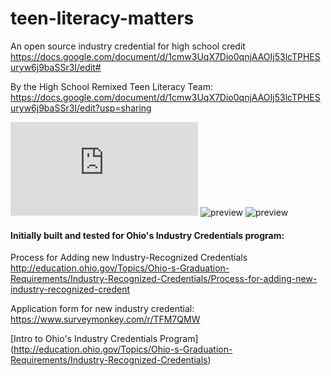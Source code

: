 # teen-literacy-matters

An open source industry credential for high school credit
https://docs.google.com/document/d/1cmw3UqX7Dio0qnjAAOIj53lcTPHESuryw6j9baSSr3I/edit#

By the High School Remixed Teen Literacy Team: https://docs.google.com/document/d/1cmw3UqX7Dio0qnjAAOIj53lcTPHESuryw6j9baSSr3I/edit?usp=sharing


![credential preview](https://github.com/High-School-Remixed/teen-literacy-matters/blob/main/Black%20Teen%20Literacy%20Matters.pdf)
![preview](images/previewpage1) ![preview](images/previewpage2)



#### Initially built and tested for Ohio's Industry Credentials program:
Process for Adding new Industry-Recognized Credentials http://education.ohio.gov/Topics/Ohio-s-Graduation-Requirements/Industry-Recognized-Credentials/Process-for-adding-new-industry-recognized-credent

Application form for new industry credential: https://www.surveymonkey.com/r/TFM7QMW

[Intro to Ohio's Industry Credentials Program] (http://education.ohio.gov/Topics/Ohio-s-Graduation-Requirements/Industry-Recognized-Credentials)

